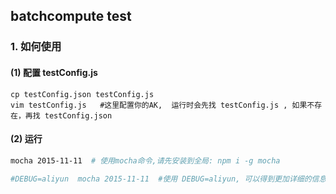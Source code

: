 batchcompute test
-----------------------


### 1. 如何使用

#### (1) 配置 testConfig.js

```
cp testConfig.json testConfig.js
vim testConfig.js   #这里配置你的AK,  运行时会先找 testConfig.js , 如果不存在，再找 testConfig.json
```

#### (2) 运行

```bash
mocha 2015-11-11  # 使用mocha命令,请先安装到全局: npm i -g mocha

#DEBUG=aliyun  mocha 2015-11-11  #使用 DEBUG=aliyun, 可以得到更加详细的信息
```
